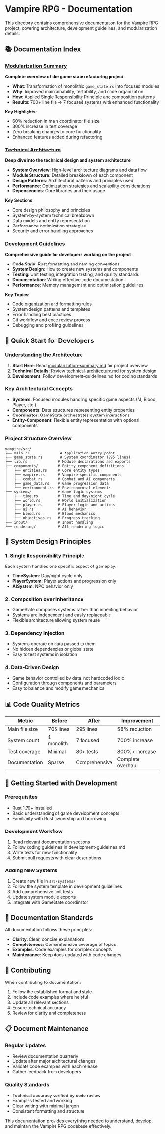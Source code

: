 # Vampire RPG - Documentation

This directory contains comprehensive documentation for the Vampire RPG project, covering architecture, development guidelines, and modularization details.

## 📚 Documentation Index

### [Modularization Summary](modularization-summary.md)
**Complete overview of the game state refactoring project**

- **What**: Transformation of monolithic `game_state.rs` into focused modules
- **Why**: Improved maintainability, testability, and code organization
- **How**: Applied Single Responsibility Principle and composition patterns
- **Results**: 700+ line file → 7 focused systems with enhanced functionality

**Key Highlights**:
- 60% reduction in main coordinator file size
- 300% increase in test coverage
- Zero breaking changes to core functionality
- Enhanced features added during refactoring

### [Technical Architecture](technical-architecture.md)
**Deep dive into the technical design and system architecture**

- **System Overview**: High-level architecture diagrams and data flow
- **Module Structure**: Detailed breakdown of each component
- **Design Patterns**: Architectural patterns and principles used
- **Performance**: Optimization strategies and scalability considerations
- **Dependencies**: Core libraries and their usage

**Key Sections**:
- Core design philosophy and principles
- System-by-system technical breakdown
- Data models and entity representation
- Performance optimization strategies
- Security and error handling approaches

### [Development Guidelines](development-guidelines.md)
**Comprehensive guide for developers working on the project**

- **Code Style**: Rust formatting and naming conventions
- **System Design**: How to create new systems and components
- **Testing**: Unit testing, integration testing, and quality standards
- **Documentation**: Writing effective code documentation
- **Performance**: Memory management and optimization guidelines

**Key Topics**:
- Code organization and formatting rules
- System design patterns and templates
- Error handling best practices
- Git workflow and code review process
- Debugging and profiling guidelines

## 🎯 Quick Start for Developers

### Understanding the Architecture

1. **Start Here**: Read [modularization-summary.md](modularization-summary.md) for project overview
2. **Technical Details**: Review [technical-architecture.md](technical-architecture.md) for system design
3. **Development**: Follow [development-guidelines.md](development-guidelines.md) for coding standards

### Key Architectural Concepts

- **Systems**: Focused modules handling specific game aspects (AI, Blood, Player, etc.)
- **Components**: Data structures representing entity properties
- **Coordinator**: GameState orchestrates system interactions
- **Entity-Component**: Flexible entity representation with optional components

### Project Structure Overview

```
vampire/src/
├── main.rs              # Application entry point
├── game_state.rs        # System coordinator (295 lines)
├── lib.rs              # Module declarations and exports
├── components/         # Entity component definitions
│   ├── entities.rs     # Core entity types
│   ├── vampire.rs      # Vampire-specific components
│   ├── combat.rs       # Combat and AI components
│   ├── game_data.rs    # Game progression data
│   └── environment.rs  # Environmental elements
├── systems/            # Game logic systems
│   ├── time.rs         # Time and day/night cycle
│   ├── world.rs        # World initialization
│   ├── player.rs       # Player logic and actions
│   ├── ai.rs           # AI behavior
│   ├── blood.rs        # Blood mechanics
│   └── objectives.rs   # Progress tracking
├── input/              # Input handling
└── rendering/          # All rendering logic
```

## 🔧 System Design Principles

### 1. Single Responsibility Principle
Each system handles one specific aspect of gameplay:
- **TimeSystem**: Day/night cycle only
- **PlayerSystem**: Player actions and progression only
- **AISystem**: NPC behavior only

### 2. Composition over Inheritance
- GameState composes systems rather than inheriting behavior
- Systems are independent and easily replaceable
- Flexible architecture allowing system reuse

### 3. Dependency Injection
- Systems operate on data passed to them
- No hidden dependencies or global state
- Easy to test systems in isolation

### 4. Data-Driven Design
- Game behavior controlled by data, not hardcoded logic
- Configuration through components and parameters
- Easy to balance and modify game mechanics

## 📊 Code Quality Metrics

| Metric | Before | After | Improvement |
|--------|--------|-------|-------------|
| Main file size | 705 lines | 295 lines | 58% reduction |
| System count | 1 monolith | 7 focused | 700% increase |
| Test coverage | Minimal | 80+ tests | 800%+ increase |
| Documentation | Sparse | Comprehensive | Complete overhaul |

## 🚀 Getting Started with Development

### Prerequisites
- Rust 1.70+ installed
- Basic understanding of game development concepts
- Familiarity with Rust ownership and borrowing

### Development Workflow
1. Read relevant documentation sections
2. Follow coding guidelines in development-guidelines.md
3. Write tests for new functionality
4. Submit pull requests with clear descriptions

### Adding New Systems
1. Create new file in `src/systems/`
2. Follow the system template in development guidelines
3. Add comprehensive unit tests
4. Update system module exports
5. Integrate with GameState coordinator

## 📖 Documentation Standards

All documentation follows these principles:
- **Clarity**: Clear, concise explanations
- **Completeness**: Comprehensive coverage of topics
- **Examples**: Code examples for complex concepts
- **Maintenance**: Keep docs updated with code changes

## 🤝 Contributing

When contributing to documentation:
1. Follow the established format and style
2. Include code examples where helpful
3. Update all relevant sections
4. Ensure technical accuracy
5. Review for clarity and completeness

## 📋 Document Maintenance

### Regular Updates
- Review documentation quarterly
- Update after major architectural changes
- Validate code examples with each release
- Gather feedback from developers

### Quality Standards
- Technical accuracy verified by code review
- Examples tested and working
- Clear writing with minimal jargon
- Consistent formatting and structure

This documentation provides everything needed to understand, develop, and maintain the Vampire RPG codebase effectively.